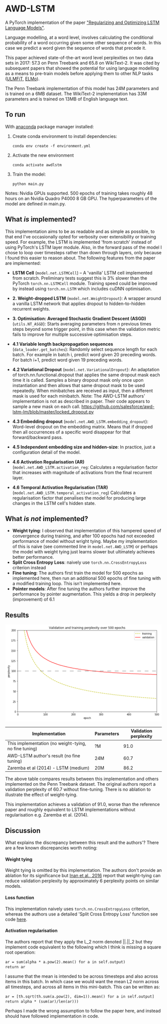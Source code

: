 # AWD-LSTM

A PyTorch implementation of the paper ["Regularizing and Optimizing LSTM Language Models"](https://arxiv.org/abs/1708.02182). 

Language modelling, at a word level, involves calculating the conditional probability of a word occurring given some other sequence of words. In this case we predict a word given the sequence of words that precede it. 

This paper achieved state-of-the-art word level perplexities on two data sets in 2017: 57.3 on Penn Treebank and 65.8 on WikiText-2. It was cited by subsequent papers that showed the potential for using language modelling as a means to pre-train models before applying them to other NLP tasks ([ULMFiT](https://arxiv.org/pdf/1801.06146.pdf), [ELMo](https://arxiv.org/pdf/1802.05365.pdf)). 

The Penn Treebank implementation of this model has 24M parameters and is trained on a 6MB dataset. The WikiText-2 implementation has 33M parameters and is trained on 13MB of English language text. 


## To run

With [anaconda](https://docs.anaconda.com/anaconda/install/) package manager installed:

1. Create conda environment to install dependencies:
    ```
    conda env create -f environment.yml
    ```
2. Activate the new environment 
    ```
    conda activate awdlstm
    ```

3. Train the model:
    ```
    python main.py
    ```

Notes: Nvidia GPUs supported. 500 epochs of training takes roughly 48 hours on an Nvidia Quadro P4000 8 GB GPU. The hyperparameters of the model are defined in main.py.



## What *is* implemented?

This implementation aims to be as readable and as simple as possible, to that end I've occasionally opted for verbosity over extensibility or training speed. For example, the LSTM is implemented 'from scratch' instead of using PyTorch's LSTM layer module. Also, in the forward pass of the model I chose to loop over timesteps rather than down through layers, only because I found this easier to reason about. The following features from the paper are implemented:

- **LSTM Cell** (`model.net.LSTMCell`) – A 'vanilla' LSTM cell implemented from scratch. Preliminary tests suggest this is 3% slower than the PyTorch `torch.nn.LSTMCell` module. Training speed could be improved by instead using `torch.nn.LSTM` which includes cuDNN optimisation.

- **2. Weight-dropped LSTM** (`model.net.WeightDropout`): A wrapper around a vanilla LSTM network that applies dropout to hidden-to-hidden recurrent weights.

- **3. Optimisation: Averaged Stochastic Gradient Descent (ASGD)** (`utils.NT_ASGD`): Starts averaging parameters from n previous times steps beyond some trigger point, in this case when the validation metric fails to improve for multiple successive optimisation steps.

- **4.1 Variable length backpropagation sequences** (`data_loader.get_batches`): Randomly select sequence length for each batch. For example in batch i, predict word given 20 preceding words. For batch i+1, predict word given 19 preceding words. 

- **4.2 Variational Dropout** (`model.net.VariationalDropout`): An adaptation of torch.nn.functional.dropout that applies the same dropout mask each time it is called. Samples a binary dropout mask only once upon instantiation and then allows that same dropout mask to be used repeatedly. When minibatches are received as input, then a different mask is used for each minibatch. Note: The AWD-LSTM authors' implementation is not as described in paper. Their code appears to sample a new mask on each call. https://github.com/salesforce/awd-lstm-lm/blob/master/locked_dropout.py

- **4.3 Embedding dropout** (`model.net.AWD_LSTM.embedding_dropout`): Word-level dropout on the embedding matrix. Means that if dropped then all occurrences of a specific word disappear for that forward/backward pass.

- **4.5 Independent embedding size and hidden-size**: In practice, just a configuration detail of the model.

- **4.6 Activation Regularisation (AR)** (`model.net.AWD_LSTM.activation_reg`: Calculates a regularisation factor that increases with magnitude of activations from the final recurrent layer.

- **4.6 Temporal Activation Regularisation (TAR)** (`model.net.AWD_LSTM.temporal_activation_reg`) Calculates a regularisation factor that penalises the model for producing large changes in the LSTM cell's hidden state.



## What *is not* implemented?

- **Weight tying**: I observed that implementation of this hampered speed of convergence during training, and after 100 epochs had not exceeded performance of model without wright tying. Maybe my implementation of this is naive (see commented line in `model.net.AWD_LSTM`) or perhaps the model with weight tying just learns slower but ultimately achieves better performance.
- **Split Cross Entropy Loss**: naively use `torch.nn.CrossEntropyLoss` criterion instead
- **Fine tuning**: The authors first train the model for 500 epochs as implemented here, then run an additional 500 epochs of fine tuning with a modified training loop. This isn't implemented here.
- **Pointer models**: After fine tuning the authors further improve the performance by pointer augmentation. This yields a drop in perplexity (improvement) of 6.1


## Results

![Validation and training perplexity over 500 epochs](./results/training_curves.png)

| Implementation | Parameters | Validation perplexity |
| --- | --- | --- |
| This implementation (no weight-tying, no fine tuning) | ?M | 91.0 |
| AWD-LSTM author's result (no fine tuning) | 24M |  60.7 |
| Zaremba et al (2014) - LSTM (medium) | 20M |  86.2 |


The above table compares results between this implementation and others implemented on the Penn Treebank dataset. The original authors report a validation perplexity of 60.7 without fine-tuning. There is no ablation to illustrate the effect of weight-tying.

This implementation achieves a validation of 91.0, worse than the reference paper and roughly equivalent to LSTM implementations without regularisation e.g. Zaremba et al. (2014).


## Discussion

What explains the discrepancy between this result and the authors'? There are a few known discrepancies worth noting:

#### Weight tying

Weight tying is omitted by this implementation. The authors don't provide an ablation for its significance but [Inan et al., 2016](https://arxiv.org/pdf/1611.01462.pdf) report that weight-tying can reduce validation perplexity by approximately 6 perplexity points on similar models.

#### Loss function

This implementation naively uses `torch.nn.CrossEntropyLoss` criterion, whereas the authors use a detailed 'Split Cross Entropy Loss' function see code [here](https://github.com/salesforce/awd-lstm-lm/blob/master/splitcross.py).


#### Activation regularisation
The authors report that they apply the L_2 norm denoted ||.||_2 but they implement code equivalent to the following which I think is missing a square root operation:

```
ar = sum(alpha * a.pow(2).mean() for a in self.output)
return ar
```

I assume that the mean is intended to be across timesteps and also across items in this batch. In which case we would want the mean L2 norm across all timesteps, and across all items in this mini-batch. This can be written as:

```
ar = [th.sqrt(th.sum(a.pow(2), dim=1)).mean() for a in self.output]
return alpha * (sum(ar)/len(ar)))
```

Perhaps I made the wrong assumption to follow the paper here, and instead should have followed implementation in code.



